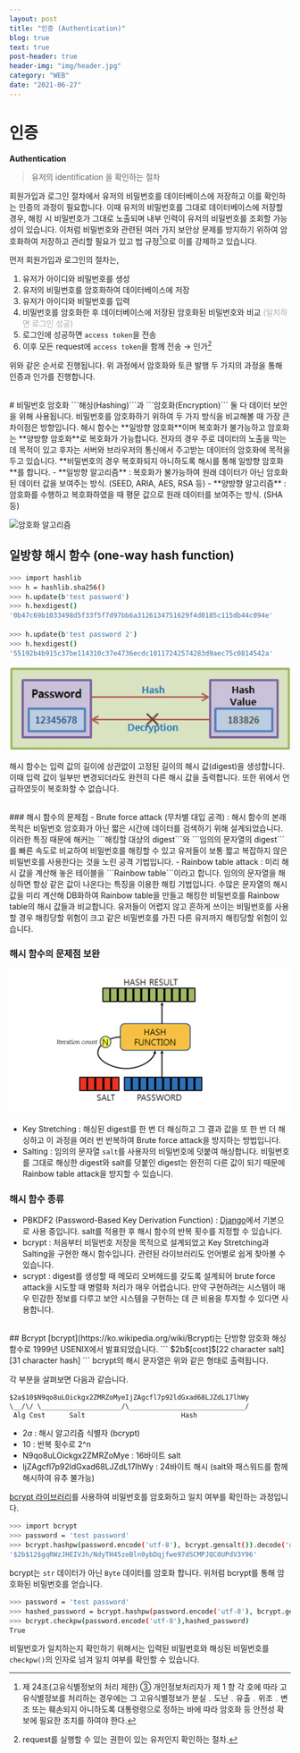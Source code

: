 ```yaml
---
layout: post
title: "인증 (Authentication)"
blog: true
text: true
post-header: true
header-img: "img/header.jpg"
category: "WEB"
date: "2021-06-27"
---
```

# 인증 
<b class='post-subtitle'>Authentication</b>
> 유저의 identification 을 확인하는 절차

회원가입과 로그인 절차에서 유저의 비밀번호를 데이터베이스에 저장하고 이를 확인하는 인증의 과정이 필요합니다. 이때 유저의 비밀번호를 그대로 데이터베이스에 저장할 경우, 해킹 시 비밀번호가 그대로 노출되며 내부 인력이 유저의 비밀번호를 조회할 가능성이 있습니다. 이처럼 비밀번호와 관련된 여러 가지 보안상 문제를 방지하기 위하여 암호화하여 저장하고 관리할 필요가 있고 법 규정[^1]으로 이를 강제하고 있습니다. 

먼저 회원가입과 로그인의 절차는,
1. 유저가 아이디와 비밀번호를 생성
2. 유저의 비밀번호를 암호화하여 데이터베이스에 저장
3. 유저가 아이디와 비밀번호를 입력
4. 비밀번호를 암호화한 후 데이터베이스에 저장된 암호화된 비밀번호와 비교 <l style='font-size:14px; color:#aaa'>(일치하면 로그인 성공)</l>
5. 로그인에 성공하면 ```access token```을 전송
6. 이후 모든 request에 ```access token```을 함께 전송 → 인가[^2]

위와 같은 순서로 진행됩니다. 위 과정에서 암호화와 토큰 발행 두 가지의 과정을 통해 인증과 인가를 진행합니다. 

<br>
# 비밀번호 암호화 
```해싱(Hashing)```과 ```암호화(Encryption)``` 둘 다 데이터 보안을 위해 사용됩니다. 비밀번호를 암호화하기 위하여 두 가지 방식을 비교해볼 때 가장 큰 차이점은 방향입니다. 
해시 함수는 **일방향 암호화**이며 복호화가 불가능하고 암호화는 **양방향 암호화**로 복호화가 가능합니다. 전자의 경우 주로 데이터의 노출을 막는 데 목적이 있고 후자는 서버와 브라우저의 통신에서 주고받는 데이터의 암호화에 목적을 두고 있습니다. **비밀번호의 경우 복호화되지 아니하도록 해시를 통해 일방향 암호화**를 합니다. 
- **일방향 알고리즘** : 복호화가 불가능하여 원래 데이터가 아닌 암호화된 데이터 값을 보여주는 방식. (SEED, ARIA, AES, RSA 등)
- **양방향 알고리즘** : 암호화를 수행하고 복호화하였을 때 평문 값으로 원래 데이터를 보여주는 방식. (SHA 등)  

![암호화 알고리즘](https://user-images.githubusercontent.com/26542094/123530948-0f9e3180-d73b-11eb-9e25-7aad910bdc3b.png)
<br>
## 일방향 해시 함수 (one-way hash function)
```bash
>>> import hashlib
>>> h = hashlib.sha256()
>>> h.update(b'test password')
>>> h.hexdigest()
'0b47c69b1033498d5f33f5f7d97bb6a3126134751629f4d0185c115db44c094e'

>>> h.update(b'test password 2')
>>> h.hexdigest()
'55192b4b915c37be114310c37e4736ecdc10117242574283d9aec75c0814542a'
```
![해시 함수](img/hashing.png)

해시 함수는 입력 값의 길이에 상관없이 고정된 길이의 해시 값(digest)을 생성합니다. 이때 입력 값이 일부만 변경되더라도 완전히 다른 해시 값을 출력합니다. 또한 위에서 언급하였듯이 복호화할 수 없습니다. 

<br>
### 해시 함수의 문제점
- Brute force attack (무차별 대입 공격) : 해시 함수의 본래 목적은 비밀번호 암호화가 아닌 짧은 시간에 데이터를 검색하기 위해 설계되었습니다. 이러한 특징 때문에 해커는 ```해킹할 대상의 digest```와 ```임의의 문자열의 digest```를 빠른 속도로 비교하여 비밀번호를 해킹할 수 있고 유저들이 보통 짧고 복잡하지 않은 비밀번호를 사용한다는 것을 노린 공격 기법입니다.
- Rainbow table attack : 미리 해시 값을 계산해 놓은 테이블을 ```Rainbow table```이라고 합니다. 임의의 문자열을 해싱하면 항상 같은 값이 나온다는 특징을 이용한 해킹 기법입니다. 수많은 문자열의 해시 값을 미리 계산해 DB화하여 Rainbow table을 만들고 해킹한 비밀번호를 Rainbow table의 해시 값들과 비교합니다. 유저들이 어렵지 않고 흔하게 쓰이는 비밀번호를 사용할 경우 해킹당할 위험이 크고 같은 비밀번호를 가진 다른 유저까지 해킹당할 위험이 있습니다.

### 해시 함수의 문제점 보완
![salting](img/salting.png)
- Key Stretching : 해싱된 digest를 한 번 더 해싱하고 그 결과 값을 또 한 번 더 해싱하고 이 과정을 여러 번 반복하여 Brute force attack을 방지하는 방법입니다. 
- Salting : 임의의 문자열 ```salt```를 사용자의 비밀번호에 덧붙여 해싱합니다. 비밀번호를 그대로 해싱한 digest와 salt를 덧붙인 digest는 완전히 다른 값이 되기 때문에 Rainbow table attack을 방지할 수 있습니다. 

### 해시 함수 종류
- PBKDF2 (Password-Based Key Derivation Function) : [Django](https://docs.djangoproject.com/en/2.2/topics/auth/passwords/)에서 기본으로 사용 중입니다. salt를 적용한 후 해시 함수의 반복 횟수를 지정할 수 있습니다.
- bcrypt : 처음부터 비밀번호 저장을 목적으로 설계되었고 Key Stretching과 Salting을 구현한 해시 함수입니다. 관련된 라이브러리도 언어별로 쉽게 찾아볼 수 있습니다. 
- scrypt : digest를 생성할 때 메모리 오버헤드를 갖도록 설계되어 brute force attack을 시도할 때 병렬화 처리가 매우 어렵습니다. 만약 구현하려는 시스템이 매우 민감한 정보를 다루고 보안 시스템을 구현하는 데 큰 비용을 투자할 수 있다면 사용합니다.

<br>
## Bcrypt
[bcrypt](https://ko.wikipedia.org/wiki/Bcrypt)는 단방향 암호화 해싱함수로 1999년 USENIX에서 발표되었습니다. 
```
$2b$[cost]$[22 character salt][31 character hash]
```
bcrypt의 해시 문자열은 위와 같은 형태로 출력됩니다. 

각 부분을 살펴보면 다음과 같습니다. 
```
$2a$10$N9qo8uLOickgx2ZMRZoMyeIjZAgcfl7p92ldGxad68LJZdL17lhWy
\__/\/ \____________________/\_____________________________/
 Alg Cost      Salt                        Hash
 ```
- $2a$ : 해시 알고리즘 식별자 (bcrypt)
- 10 : 반복 횟수로 2^n
- N9qo8uLOickgx2ZMRZoMye : 16바이트 salt
- IjZAgcfl7p92ldGxad68LJZdL17lhWy : 24바이트 해시 (salt와 패스워드를 함께 해시하여 유추 불가능) 


[bcrypt 라이브러리](https://pypi.org/project/bcrypt/)를 사용하여 비밀번호를 암호화하고 일치 여부를 확인하는 과정입니다. 
```bash
>>> import bcrypt
>>> password = 'test password'
>>> bcrypt.hashpw(password.encode('utf-8'), bcrypt.gensalt()).decode('utf-8')
'$2b$12$gqRWzJHEIVJh/NdyTH45zeBln0ybDqjfwe97dSCMPJQC0UPdV3Y96'
```
bcrypt는 ```str``` 데이터가 아닌 ```Byte``` 데이터를 암호화 합니다. 위처럼 bcrypt를 통해 암호화된 비밀번호를 얻습니다.

```bash
>>> password = 'test password'
>>> hashed_password = bcrypt.hashpw(password.encode('utf-8'), bcrypt.gensalt())
>>> bcrypt.checkpw(password.encode('utf-8'),hashed_password)
True
```
비밀번호가 일치하는지 확인하기 위해서는 입력된 비밀번호와 해싱된 비밀번호를 ```checkpw()```의 인자로 넘겨 일치 여부를 확인할 수 있습니다. 

[^1]: 제 24조(고유식별정보의 처리 제한) ③ 개인정보처리자가 제 1 항 각 호에 따라 고유식별정보를 처리하는 경우에는 그 고유식별정보가 분실﹒도난﹒유출﹒위조﹒변조 또는 훼손되지 아니하도록 대통령령으로 정하는 바에 따라 암호화 등 안전성 확보에 필요한 조치를 하여야 한다.
[^2]: request를 실행할 수 있는 권한이 있는 유저인지 확인하는 절차.
